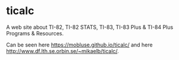 # ticalc
A web site about TI-82, TI-82 STATS, TI-83, TI-83 Plus &amp; TI-84 Plus Programs & Resources.

Can be seen here https://mobluse.github.io/ticalc/ and here http://www.df.lth.se.orbin.se/~mikaelb/ticalc/.
